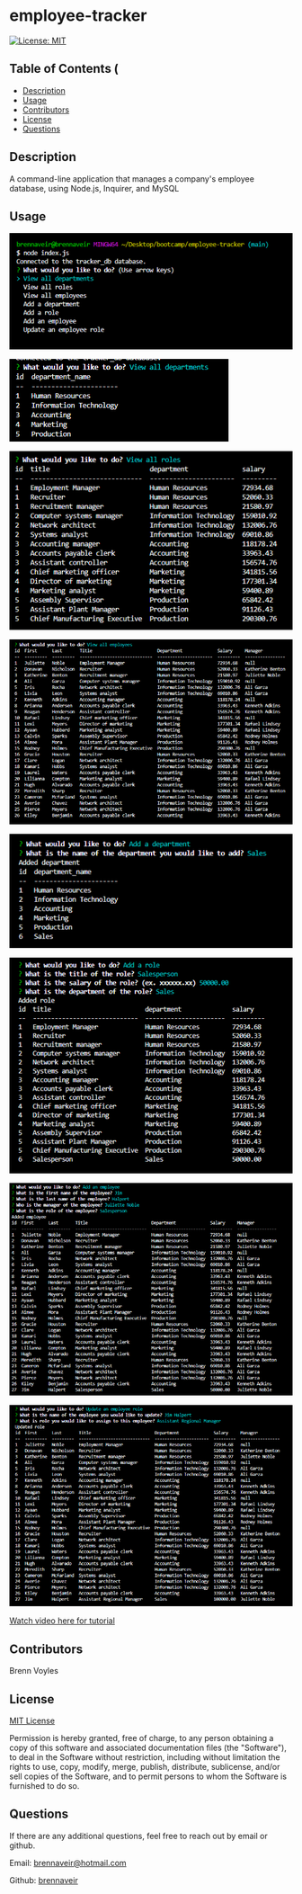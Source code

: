 # employee-tracker

[![License: MIT](https://img.shields.io/badge/License-MIT-yellow.svg)](https://opensource.org/licenses/MIT)

## Table of Contents (

- [Description](#description)
- [Usage](#usage)
- [Contributors](#contributors)
- [License](#license)
- [Questions](#questions)


## Description
A command-line application that manages a company's employee database, using Node.js, Inquirer, and MySQL


## Usage
![Screenshot1](./screenshots/Screenshot_1.png)

![Screenshot2](./screenshots/Screenshot_2.png)

![Screenshot1](./screenshots/Screenshot_3.png)

![Screenshot2](./screenshots/Screenshot_4.png)

![Screenshot1](./screenshots/Screenshot_5.png)

![Screenshot2](./screenshots/Screenshot_6.png)

![Screenshot1](./screenshots/Screenshot_7.png)

![Screenshot2](./screenshots/Screenshot_8.png)


[Watch video here for tutorial](https://drive.google.com/file/d/1Ee8wTFnrOKQkxaHQXEy3c8lNmDIsWt4b/view)

## Contributors
Brenn Voyles

## License
[MIT License](https://spdx.org/licenses/MIT.html)

Permission is hereby granted, free of charge, to any person obtaining a copy
of this software and associated documentation files (the "Software"), to deal
in the Software without restriction, including without limitation the rights
to use, copy, modify, merge, publish, distribute, sublicense, and/or sell
copies of the Software, and to permit persons to whom the Software is
furnished to do so.

## Questions 
If there are any additional questions, feel free to reach out by email or github.

Email: [brennaveir@hotmail.com](mailto:brennaveir@hotmail.com)

Github: [brennaveir](https://github.com/brennaveir)

